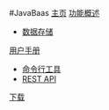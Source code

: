 #JavaBaas
[主页](index.md)
[功能概述]()

  * [数据存储](overview/object.md)

[用户手册]()

  * [命令行工具](manual/command_line.md)
  * [REST API](manual/rest_api.md)

[下载](download.md)
